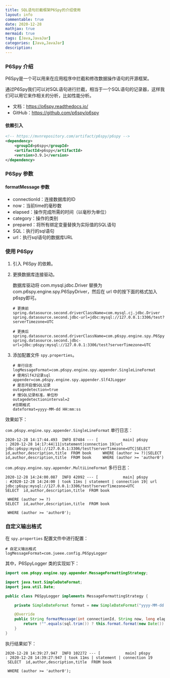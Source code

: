 ```yaml
---
title: SQL语句拦截框架P6Spy的介绍使用
layout: info
commentable: true
date: 2020-12-28
mathjax: true
mermaid: true
tags: [Java,JavaJar]
categories: [Java,JavaJar]
description: 
---
```


### P6Spy 介绍

P6Spy是一个可以用来在应用程序中拦截和修改数据操作语句的开源框架。 

通过P6Spy我们可以对SQL语句进行拦截，相当于一个SQL语句的记录器，这样我们可以用它来作相关的分析，比如性能分析。

- 文档：https://p6spy.readthedocs.io/
- GitHub：https://github.com/p6spy/p6spy

<!--more-->

#### 依赖引入

```xml
<!-- https://mvnrepository.com/artifact/p6spy/p6spy -->
<dependency>
    <groupId>p6spy</groupId>
    <artifactId>p6spy</artifactId>
    <version>3.9.1</version>
</dependency>
```

### P6Spy 参数

#### formatMessage 参数

- connectionId：连接数据库的ID
- now：当前time的毫秒数
- elapsed：操作完成所需的时间（以毫秒为单位）
- category：操作的类别
- prepared：将所有绑定变量替换为实际值的SQL语句
- SQL：执行的sql语句
- url：执行sql语句的数据库URL

### 使用 P6Spy

1. 引入 P6Spy 的依赖。

2. 更换数据库连接驱动。

   数据库驱动将 com.mysql.jdbc.Driver 替换为com.p6spy.engine.spy.P6SpyDriver，然后在 url 中的按下面的格式加入p6spy即可。

   ```properties
   # 更换前
   spring.datasource.second.driverClassName=com.mysql.cj.jdbc.Driver
   spring.datasource.second.jdbc-url=jdbc:mysql://127.0.0.1:3306/test?serverTimezone=UTC
   
   # 更换后
   spring.datasource.second.driverClassName=com.p6spy.engine.spy.P6SpyDriver
   spring.datasource.second.jdbc-url=jdbc:p6spy:mysql://127.0.0.1:3306/test?serverTimezone=UTC
   ```

3. 添加配置文件 `spy.properties`。

   ```properties
   # 单行日志
   logMessageFormat=com.p6spy.engine.spy.appender.SingleLineFormat
   # 使用Slf4J记录sql
   appender=com.p6spy.engine.spy.appender.Slf4JLogger
   # 是否开启慢SQL记录
   outagedetection=true
   # 慢SQL记录标准，单位秒
   outagedetectioninterval=2
   #日期格式
   dateformat=yyyy-MM-dd HH:mm:ss
   ```

效果如下：

`com.p6spy.engine.spy.appender.SingleLineFormat` 单行日志：

```
2020-12-28 14:17:44.493  INFO 87484 --- [           main] p6spy                                    : 2020-12-28 14:17:44|11|statement|connection 19|url jdbc:p6spy:mysql://127.0.0.1:3306/test?serverTimezone=UTC|SELECT  id,author,description,title  FROM book     WHERE (author >= ?)|SELECT  id,author,description,title  FROM book     WHERE (author >= 'author0')
```

`com.p6spy.engine.spy.appender.MultiLineFormat` 多行日志：

```
2020-12-28 14:24:00.087  INFO 42092 --- [           main] p6spy                                    : #2020-12-28 14:24:00 | took 11ms | statement | connection 19| url jdbc:p6spy:mysql://127.0.0.1:3306/test?serverTimezone=UTC
SELECT  id,author,description,title  FROM book 
 
 WHERE (author >= ?)
SELECT  id,author,description,title  FROM book 
 
 WHERE (author >= 'author0');
```

### 自定义输出格式

在 `spy.properties` 配置文件中进行配置：

```properties
# 自定义输出格式
logMessageFormat=com.jueee.config.P6SpyLogger
```

其中，P6SpyLogger 类的实现如下：

```java
import com.p6spy.engine.spy.appender.MessageFormattingStrategy;

import java.text.SimpleDateFormat;
import java.util.Date;

public class P6SpyLogger implements MessageFormattingStrategy {

    private SimpleDateFormat format = new SimpleDateFormat("yyyy-MM-dd HH:mm:ss:SSS");

    @Override
    public String formatMessage(int connectionId, String now, long elapsed, String category, String prepared, String sql, String url) {
        return !"".equals(sql.trim()) ? this.format.format(new Date()) + " | took " + elapsed + "ms | " + category + " | connection " + connectionId + "\n " + sql + ";" : "";
    }
}
```

执行结果如下：

```
2020-12-28 14:39:27.947  INFO 102272 --- [           main] p6spy                                    : 2020-12-28 14:39:27:947 | took 11ms | statement | connection 19
 SELECT  id,author,description,title  FROM book 
 
 WHERE (author >= 'author0');
```



